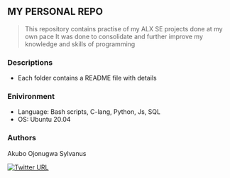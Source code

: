 ## MY PERSONAL REPO

> This repository contains practise of my ALX SE projects done at my own pace
It was done to consolidate and further improve my knowledge and skills of programming

### Descriptions
* Each folder contains a README file with details

### Enivironment
* Language: Bash scripts, C-lang, Python, Js, SQL
* OS: Ubuntu 20.04

### Authors
Akubo Ojonugwa Sylvanus

[![Twitter URL](https://img.shields.io/twitter/url/https/twitter.com/SilverAkubo.svg?style=social&label=Follow%20%40SilverAkubo)](https://twitter.com/SilverAkubo)
